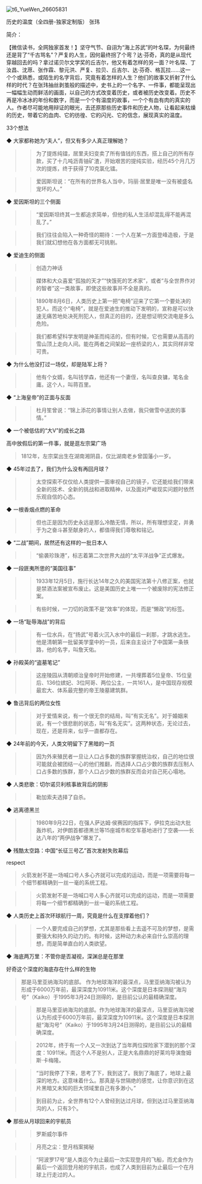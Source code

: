 ![t6_YueWen_26605831](https://user-images.githubusercontent.com/17806205/213068401-ae49073c-490a-4c3f-af78-69e8544e5431.jpg)


历史的温度（全四册-独家定制版）
张玮

简介：

【微信读书，全网独家首发！】坚守气节、自诩为“海上苏武”的叶名琛，为何最终还是背了“千古骂名”？严复的人生，因何最终拐了个弯？达·芬奇，真的是从现代穿越回去的吗？拿过诺贝尔文学奖的丘吉尔，他又有着怎样的另一面？叶名琛、丁汝昌、沈荩、张作霖、黎元洪、严复、拉贝、丘吉尔、达·芬奇、格瓦拉……这一个个或熟悉，或陌生的名字背后，究竟有着怎样的人生？他们的故事又折射了什么样的时代？在张玮抽丝剥茧般的描述中，史书上的一个名字、一件事，都能呈现出一幅幅生动而鲜活的画面，以自己的方式改变着历史，或者被历史改变着。历史不再是冷冰冰的年份和数字，而是一个个有温度的故事，一个个有血有肉的真实的人。作者尽可能地用辩证的眼光，去还原那些历史事件和历史人物，让看起来枯燥的历史，带着它的血肉、它的彷徨、它的闪光、它的信念，展现真实的温度。

33个想法

◆ 大家都称她为“夫人”，但又有多少人真正理解她？

>> 为了提炼纯镭，居里夫妇变卖了所有值钱的东西，搭上自己的所有存款，买了十几吨沥青铀矿渣，开始艰苦的提纯实验，经历45个月几万次的提炼，终于获得了10克氯化镭。

>> 爱因斯坦说：“在所有的世界名人当中，玛丽·居里是唯一没有被盛名宠坏的人。”

◆ 爱因斯坦的三个侧面

>> “爱因斯坦终其一生都追求简单，但他的私人生活却混乱得不能再混乱了。”

>> 我们往往会陷入一种奇怪的期待：一个人在某一方面登峰造极，于是我们就幻想他在各方面都无可挑剔。

◆ 爱迪生的侧面

>> 创造力神话

>> 媒体和大众喜爱“孤独的天才”“快饿死的艺术家”，或者“与全世界作对的智者”这一类故事，即使这些故事并不全是真的。

>> 1890年8月6日，人类历史上第一把“电椅”迎来了它第一个要处决的犯人。而这个“电椅”，就是在爱迪生的推动下发明的，宣称是可以快速无痛苦地处决死刑犯人，但真正的目的，还是想证明交流电是多么危险。

>> 我们都希望科学发明是神圣而纯洁的，但有时候，它也需要从高高的雪山顶上走向人间。能在两者之间架起一座桥梁的人，其实同样非常可贵。

◆ 为什么他没打过一场仗，却是陆军上将？

>> 他有个女婿，名叫钱学森，他还有一个妻侄，名叫查良镛，笔名金庸。这个人，叫蒋百里。

◆ “上海皇帝”的正面与反面

>> 杜月笙曾说：“锦上添花的事情让别人去做，我只做雪中送炭的事情。”

◆ 一个被低估的“大V”的成长之路

高中放假后的第一件事，就是逛左宗棠广场
>1812年，左宗棠出生在湖南湘阴县，仅比湖南老乡曾国藩小一岁。

◆ 45年过去了，我们为什么没有再回月球？

>> 太空探索不仅仅给人类提供一面审视自己的镜子，它还能给我们带来全新的技术、全新的挑战和进取精神，以及面对严峻现实问题时依然乐观自信的心态。

◆ 一根香烟点燃的革命

>> 但也正是因为历史永远是那么冷酷无情，所以，所有理想坚定，并勇于为之奋斗甚至献身的人，都值得我们尊敬和铭记。

◆ “二战”期间，居然还有这样的一批日本人

>> “偷袭珍珠港”，标志着第二次世界大战的“太平洋战争”正式爆发。

◆ 一段匪夷所思的“美国往事”

>> 1933年12月5日，施行长达14年之久的美国宪法第十八修正案，也就是禁酒法案被宣布废止。这是美国历史上唯一一个被废除的宪法修正案。

>> 有些时候，一刀切的政策不是“效率”的体现，而是“懒政”的标签。

◆ 一场“耻辱海战”的背后

>> 有一位水兵，在“扬武”号着火沉入水中的最后一刹那，才跳水逃生。他是清朝第一批留美学童中的一员，后来自主设计了中国第一条铁路，他的名字，叫詹天佑。

◆ 孙殿英的“盗墓笔记”

>> 这座陵园从清朝顺治皇帝时开始修建，一共埋葬着5位皇帝、15位皇后、136位嫔妃、3位阿哥、两位公主，一共161人，是中国现存规模最宏大、体系最完整的帝王陵墓建筑群。

◆ 鲁迅背后的两位女性

>> 对于爱情来说，有一个很无奈的结局，叫“有实无名”。对于婚姻来说，有一个很悲剧的状态，叫“有名无实”。这两种状态，无论过去，现在，还是将来，似乎一直都存在。

◆ 24年前的今天，人类文明留下了黑暗的一页

>> 因为外来殖民者一旦让人口占多数的族群掌握统治权，自己的地位很可能就会被团结一心的他们推翻，而选择人口占少数的族群去压制人口占多数的族群，那个人口占少数的族群反而会对自己死心塌地。

◆ 人类悲歌：切尔诺贝利核事故背后的阴影

>> 勒加索夫选择了自杀。

◆ 逃离德黑兰

>> 1980年9月22日，在强人萨达姆·侯赛因的指挥下，伊拉克出动大批轰炸机，对伊朗首都德黑兰等15座城市和空军基地进行了空袭——长达八年的“两伊战争”爆发了。

◆ 残酷太空路：中国“长征三号乙”首次发射失败幕后

respect
>火箭发射不是一场喊口号人多心齐就可以完成的运动，而是一项需要将每一个细节都精确到一丝一毫的系统工程。

>> 火箭发射不是一场喊口号人多心齐就可以完成的运动，而是一项需要将每一个细节都精确到一丝一毫的系统工程。

◆ 人类历史上首次环球航行一周，究竟是什么在支撑着他们？

>> 一个人要完成自己的梦想，尤其是那些看上去遥不可及的梦想，是需要强大和持久的动力的。有时候，这种动力未必来自什么崇高的理想，而是简单直白的人类欲望。

◆ 海底两万里：不管你是否凝视，深渊总是在那里

好奇这个深度的海底存在什么样的生物
>那是马里亚纳海沟的底部。
作为地球海洋的最深点，马里亚纳海沟被认为形成于6000万年前，最深深度为10911米。这个深度是日本探测艇“海沟号”（Kaiko）于1995年3月24日测得的，是目前公认的最精确深度。

>> 那是马里亚纳海沟的底部。作为地球海洋的最深点，马里亚纳海沟被认为形成于6000万年前，最深深度为10911米。这个深度是日本探测艇“海沟号”（Kaiko）于1995年3月24日测得的，是目前公认的最精确深度。

>> 2012年，终于有一个人又一次到达了当年两位探险家下潜到的那个深度：10911米。而这个人不是别人，正是大名鼎鼎的好莱坞导演詹姆斯·卡梅隆。

>> “当时我停了下来，思考了下，我到这了。我到了海底了，地球上最深的地方。这意味着什么。那真是与世隔绝的感觉，让你意识到在这片黑暗又未知的巨大领域里自己有多渺小。”

>> 到目前为止，全世界有12个人曾经到达过月球，但到达过马里亚纳海沟的人，只有3个。

◆ 那些从月球回来的宇航员

>> 罗斯威尔事件

>> 月亮之尘：登月档案揭秘

>> “阿波罗17号”是人类迄今为止最后一次实现登月的飞船，而尤金作为最后一个返回登月舱的宇航员，也成了人类到目前为止最后一个在月球上行走过的人。

